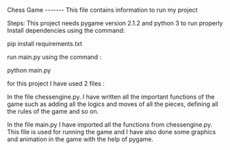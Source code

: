 Chess Game ------- 
This file contains information to run my project

Steps:
This project needs pygame version 2.1.2 and python 3 to run properly Install dependencies using the command:

pip install requirements.txt

run main.py using the command :

python main.py


for this project I have used 2 files :

In the file chessengine.py. I have written all the important functions of the game such as adding all the logics and moves of all the pieces, defining all the rules of the game and so on. 

In the file main.py I have imported all the functions from chessengine.py. This file is used for running the game and I have also done some graphics and animation in the game with the help of pygame.



